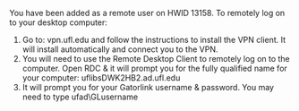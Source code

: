 

You have been added as a remote user on HWID 13158.
To remotely log on to your desktop computer:
1. Go to: vpn.ufl.edu and follow the instructions to install the VPN client. It will install automatically and connect you to the VPN.
2. You will need to use the Remote Desktop Client to remotely log on to the computer. Open RDC & it will prompt you for the fully qualified 
name for your computer: uflibsDWK2HB2.ad.ufl.edu
3. It will prompt you for your Gatorlink username & password. 
You may need to type ufad\GLusername

